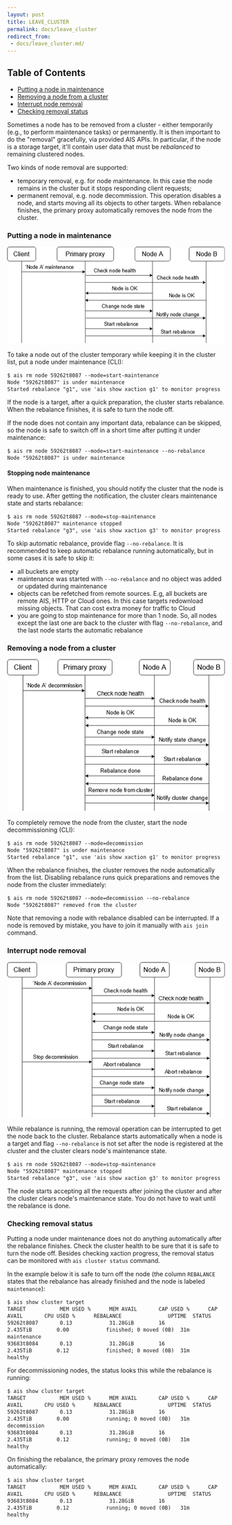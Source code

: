```yaml
---
layout: post
title: LEAVE_CLUSTER
permalink: docs/leave_cluster
redirect_from:
 - docs/leave_cluster.md/
---
```


## Table of Contents

- [Putting a node in maintenance](#putting-a-node-in-maintenance)
- [Removing a node from a cluster](#removing-a-node-from-a-cluster)
- [Interrupt node removal](#interrupt-node-removal)
- [Checking removal status](#checking-removal-status)

Sometimes a node has to be removed from a cluster - either temporarily (e.g., to perform maintenance tasks) or permanently. It is then important to do the "removal" gracefully, via provided AIS APIs. In particular, if the node is a storage target, it'll contain user data that must be *rebalanced* to remaining clustered nodes.

Two kinds of node removal are supported:

- temporary removal, e.g. for node maintenance. In this case the node remains in the cluster but it stops responding client requests;
- permanent removal, e.g. node decommission. This operation disables a node, and starts moving all its objects to other targets. When rebalance finishes, the primary proxy automatically removes the node from the cluster.

### Putting a node in maintenance

<img src="docs/images/maintenance.png" alt="Put a node under maintenance">

To take a node out of the cluster temporary while keeping it in the cluster list, put a node under maintenance (CLI):

```console
$ ais rm node 59262t8087 --mode=start-maintenance
Node "59262t8087" is under maintenance
Started rebalance "g1", use 'ais show xaction g1' to monitor progress
```

If the node is a target, after a quick preparation, the cluster starts rebalance. When the rebalance finishes, it is safe to turn the node off.

If the node does not contain any important data, rebalance can be skipped, so the node is safe to switch off in a short time after putting it under maintenance:

```console
$ ais rm node 59262t8087 --mode=start-maintenance --no-rebalance
Node "59262t8087" is under maintenance
```

#### Stopping node maintenance

When maintenance is finished, you should notify the cluster that the node is ready to use.
After getting the notification, the cluster clears maintenance state and starts rebalance:

```console
$ ais rm node 59262t8087 --mode=stop-maintenance
Node "59262t8087" maintenance stopped
Started rebalance "g3", use 'ais show xaction g3' to monitor progress
```

To skip automatic rebalance, provide flag `--no-rebalance`.
It is recommended to keep automatic rebalance running automatically, but in some cases it is safe to skip it:

- all buckets are empty
- maintenance was started with `--no-rebalance` and no object was added or updated during maintenance
- objects can be refetched from remote sources. E.g, all buckets are remote AIS, HTTP or Cloud ones. In this case targets redownload missing objects. That can cost extra money for traffic to Cloud
- you are going to stop maintenance for more than 1 node. So, all nodes except the last one are back to the cluster with flag `--no-rebalance`, and the last node starts the automatic rebalance

### Removing a node from a cluster

<img src="docs/images/decommission.png" alt="Decommission a node">

To completely remove the node from the cluster, start the node decommissioning (CLI):

```console
$ ais rm node 59262t8087 --mode=decommission
Node "59262t8087" is under maintenance
Started rebalance "g1", use 'ais show xaction g1' to monitor progress
```

When the rebalance finishes, the cluster removes the node automatically from the list.
Disabling rebalance runs quick preparations and removes the node from the cluster immediately:

```console
$ ais rm node 59262t8087 --mode=decommission --no-rebalance
Node "59262t8087" removed from the cluster
```

Note that removing a node with rebalance disabled can be interrupted. If a node is removed by mistake, you have to join it manually with `ais join` command.

### Interrupt node removal

<img src="docs/images/decommission_abort.png" alt="Interrupt node removal">

While rebalance is running, the removal operation can be interrupted to get the node back to the cluster.
Rebalance starts automatically when a node is a target and flag `--no-rebalance` is not set after the node is registered at the cluster and the cluster clears node's maintenance state.

```console
$ ais rm node 59262t8087 --mode=stop-maintenance
Node "59262t8087" maintenance stopped
Started rebalance "g3", use 'ais show xaction g3' to monitor progress
```

The node starts accepting all the requests after joining the cluster and after the cluster clears node's maintenance state. You do not have to wait until the rebalance is done.

### Checking removal status

Putting a node under maintenance does not do anything automatically after the rebalance finishes. Check the cluster health to be sure that it is safe to turn the node off. Besides checking xaction progress, the removal status can be monitored with `ais cluster status` command.

In the example below it is safe to turn off the node (the column `REBALANCE` states that the rebalance has already finished and the node is labeled `maintenance`):

```console
$ ais show cluster target
TARGET           MEM USED %      MEM AVAIL       CAP USED %      CAP AVAIL       CPU USED %      REBALANCE               UPTIME  STATUS
59262t8087       0.13            31.28GiB        16              2.435TiB        0.00            finished; 0 moved (0B)  31m     maintenance
93683t8084       0.13            31.28GiB        16              2.435TiB        0.12            finished; 0 moved (0B)  31m     healthy
```

For decommissioning nodes, the status looks this while the rebalance is running:

```console
$ ais show cluster target
TARGET           MEM USED %      MEM AVAIL       CAP USED %      CAP AVAIL       CPU USED %      REBALANCE               UPTIME  STATUS
59262t8087       0.13            31.28GiB        16              2.435TiB        0.00            running; 0 moved (0B)   31m     decommission
93683t8084       0.13            31.28GiB        16              2.435TiB        0.12            running; 0 moved (0B)   31m     healthy
```

On finishing the rebalance, the primary proxy removes the node automatically:

```console
$ ais show cluster target
TARGET           MEM USED %      MEM AVAIL       CAP USED %      CAP AVAIL       CPU USED %      REBALANCE               UPTIME  STATUS
93683t8084       0.13            31.28GiB        16              2.435TiB        0.12            running; 0 moved (0B)   31m     healthy
```
